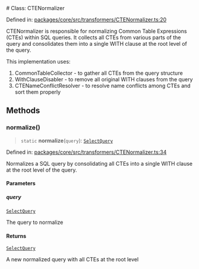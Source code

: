 <div v-pre>
# Class: CTENormalizer

Defined in: [packages/core/src/transformers/CTENormalizer.ts:20](https://github.com/mk3008/rawsql-ts/blob/3b53f17d700cf976ce5c49b674a04b41eeb14c40/packages/core/src/transformers/CTENormalizer.ts#L20)

CTENormalizer is responsible for normalizing Common Table Expressions (CTEs) within SQL queries.
It collects all CTEs from various parts of the query and consolidates them into a single WITH clause
at the root level of the query.

This implementation uses:
1. CommonTableCollector - to gather all CTEs from the query structure
2. WithClauseDisabler - to remove all original WITH clauses from the query
3. CTENameConflictResolver - to resolve name conflicts among CTEs and sort them properly

## Methods

### normalize()

> `static` **normalize**(`query`): [`SelectQuery`](../interfaces/SelectQuery.md)

Defined in: [packages/core/src/transformers/CTENormalizer.ts:34](https://github.com/mk3008/rawsql-ts/blob/3b53f17d700cf976ce5c49b674a04b41eeb14c40/packages/core/src/transformers/CTENormalizer.ts#L34)

Normalizes a SQL query by consolidating all CTEs into a single WITH clause
at the root level of the query.

#### Parameters

##### query

[`SelectQuery`](../interfaces/SelectQuery.md)

The query to normalize

#### Returns

[`SelectQuery`](../interfaces/SelectQuery.md)

A new normalized query with all CTEs at the root level
</div>
